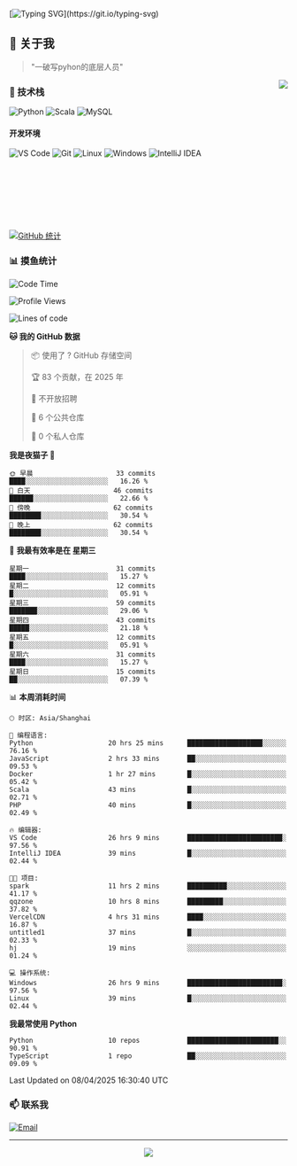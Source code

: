 [![Typing SVG](https://readme-typing-svg.herokuapp.com?font=Fira+Code&pause=1000&color=36BCF7&random=false&width=435&lines=print(%22Hello%2C+World!%22);%23+Welcome+to+my+code+space+%F0%9F%90%8D)](https://git.io/typing-svg)

## 🌟 关于我

> "一破写pyhon的底层人员"

<img align="right" src="https://github-readme-stats.vercel.app/api/top-langs/?username=huanxin996&theme=tokyonight" />

### 🎯 技术栈

![Python](https://img.shields.io/badge/Python-Expert-3776AB?style=for-the-badge&logo=python&logoColor=white)
![Scala](https://img.shields.io/badge/Scala-Expert-DC322F?style=for-the-badge&logo=scala&logoColor=white)
![MySQL](https://img.shields.io/badge/MySQL-Expert-4479A1?style=for-the-badge&logo=mysql&logoColor=white)

#### 开发环境

![VS Code](https://img.shields.io/badge/VS_Code-007ACC?style=for-the-badge&logo=visual-studio-code&logoColor=white)
![Git](https://img.shields.io/badge/Git-F05032?style=for-the-badge&logo=git&logoColor=white)
![Linux](https://img.shields.io/badge/Linux-FCC624?style=for-the-badge&logo=linux&logoColor=black)
![Windows](https://img.shields.io/badge/Windows_11-0078D4?style=for-the-badge&logo=windows11&logoColor=white)
![IntelliJ IDEA](https://img.shields.io/badge/IntelliJ_IDEA-000000?style=for-the-badge&logo=intellij-idea&logoColor=white)

<br/><br/><br/><br/><br/><br/>

  
[![GitHub 统计](https://github-readme-stats.vercel.app/api?username=huanxin996&show_icons=true&theme=tokyonight)](https://github.com/huanxin996)

### 📊 摸鱼统计

<!--START_SECTION:waka-->
![Code Time](http://img.shields.io/badge/Code%20Time-41%20hrs%2030%20mins-blue)

![Profile Views](http://img.shields.io/badge/%E4%B8%AA%E4%BA%BA%E8%B5%84%E6%96%99%E8%A7%82%E7%9C%8B%E6%AC%A1%E6%95%B0-140-blue)

![Lines of code](https://img.shields.io/badge/%E4%BB%8E%E3%80%8CHello%20World%E3%80%8D%E8%B5%B7%E6%88%91%E5%B7%B2%E7%BB%8F%E5%86%99%E4%BA%86-1.2%20million%20%E8%A1%8C%E4%BB%A3%E7%A0%81-blue)

**🐱 我的 GitHub 数据** 

> 📦  使用了 ? GitHub 存储空间 
 > 
> 🏆 83 个贡献，在 2025 年
 > 
> 🚫 不开放招聘
 > 
> 📜 6 个公共仓库 
 > 
> 🔑 0 个私人仓库 
 > 
**我是夜猫子 🦉** 

```text
🌞 早晨                     33 commits          ████░░░░░░░░░░░░░░░░░░░░░   16.26 % 
🌆 白天                     46 commits          ██████░░░░░░░░░░░░░░░░░░░   22.66 % 
🌃 傍晚                     62 commits          ████████░░░░░░░░░░░░░░░░░   30.54 % 
🌙 晚上                     62 commits          ████████░░░░░░░░░░░░░░░░░   30.54 % 
```
📅 **我最有效率是在 星期三** 

```text
星期一                      31 commits          ████░░░░░░░░░░░░░░░░░░░░░   15.27 % 
星期二                      12 commits          █░░░░░░░░░░░░░░░░░░░░░░░░   05.91 % 
星期三                      59 commits          ███████░░░░░░░░░░░░░░░░░░   29.06 % 
星期四                      43 commits          █████░░░░░░░░░░░░░░░░░░░░   21.18 % 
星期五                      12 commits          █░░░░░░░░░░░░░░░░░░░░░░░░   05.91 % 
星期六                      31 commits          ████░░░░░░░░░░░░░░░░░░░░░   15.27 % 
星期日                      15 commits          ██░░░░░░░░░░░░░░░░░░░░░░░   07.39 % 
```


📊 **本周消耗时间** 

```text
🕑︎ 时区: Asia/Shanghai

💬 编程语言: 
Python                   20 hrs 25 mins      ███████████████████░░░░░░   76.16 % 
JavaScript               2 hrs 33 mins       ██░░░░░░░░░░░░░░░░░░░░░░░   09.53 % 
Docker                   1 hr 27 mins        █░░░░░░░░░░░░░░░░░░░░░░░░   05.42 % 
Scala                    43 mins             █░░░░░░░░░░░░░░░░░░░░░░░░   02.71 % 
PHP                      40 mins             █░░░░░░░░░░░░░░░░░░░░░░░░   02.49 % 

🔥 编辑器: 
VS Code                  26 hrs 9 mins       ████████████████████████░   97.56 % 
IntelliJ IDEA            39 mins             █░░░░░░░░░░░░░░░░░░░░░░░░   02.44 % 

🐱‍💻 项目: 
spark                    11 hrs 2 mins       ██████████░░░░░░░░░░░░░░░   41.17 % 
qqzone                   10 hrs 8 mins       █████████░░░░░░░░░░░░░░░░   37.82 % 
VercelCDN                4 hrs 31 mins       ████░░░░░░░░░░░░░░░░░░░░░   16.87 % 
untitled1                37 mins             █░░░░░░░░░░░░░░░░░░░░░░░░   02.33 % 
hj                       19 mins             ░░░░░░░░░░░░░░░░░░░░░░░░░   01.24 % 

💻 操作系统: 
Windows                  26 hrs 9 mins       ████████████████████████░   97.56 % 
Linux                    39 mins             █░░░░░░░░░░░░░░░░░░░░░░░░   02.44 % 
```

**我最常使用 Python** 

```text
Python                   10 repos            ███████████████████████░░   90.91 % 
TypeScript               1 repo              ██░░░░░░░░░░░░░░░░░░░░░░░   09.09 % 
```




 Last Updated on 08/04/2025 16:30:40 UTC
<!--END_SECTION:waka-->

### 📫 联系我

[![Email](https://img.shields.io/badge/Email-D14836?style=for-the-badge&logo=gmail&logoColor=white)](mailto:mc.xiaolang@Foxmail.com)

---

<p align="center">
  <img src="https://profile-counter.glitch.me/huanxin996/count.svg" />
</p>